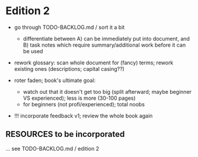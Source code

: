 Edition 2
====================================================================================================

* go through TODO-BACKLOG.md / sort it a bit
  * differentiate between A) can be immediately put into document, and B) task notes which require summary/additional work before it can be used


* rework glossary: scan whole document for (fancy) terms; rework existing ones (descriptions; capital casing??)
* roter faden; book's ultimate goal:
    * watch out that it doesn't get too big (split afterward; maybe beginner VS experienced); less is more (30-100 pages)
    * for beginners (not profi/experienced); total noobs
* !!! incorporate feedback v1; review the whole book again

RESOURCES to be incorporated
------------------------------------------------------------------------
... see TODO-BACKLOG.md / edition 2
